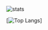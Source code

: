 
![stats](https://github-readme-stats.vercel.app/api?username=giovannatech&count_private=true&theme=merko&hide_title=true)

 [![Top Langs](https://github-readme-stats.vercel.app/api/top-langs/?username=giovannatech&layout=compact&theme=merko)]

